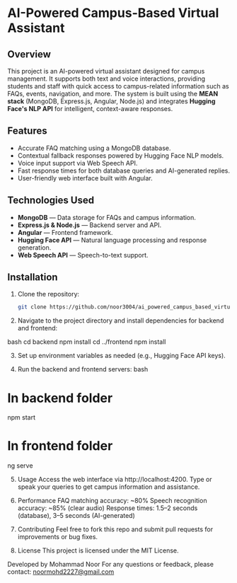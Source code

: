 # AI-Powered Campus-Based Virtual Assistant

## Overview
This project is an AI-powered virtual assistant designed for campus management. It supports both text and voice interactions, providing students and staff with quick access to campus-related information such as FAQs, events, navigation, and more. The system is built using the **MEAN stack** (MongoDB, Express.js, Angular, Node.js) and integrates **Hugging Face's NLP API** for intelligent, context-aware responses.

## Features
- Accurate FAQ matching using a MongoDB database.
- Contextual fallback responses powered by Hugging Face NLP models.
- Voice input support via Web Speech API.
- Fast response times for both database queries and AI-generated replies.
- User-friendly web interface built with Angular.

## Technologies Used
- **MongoDB** — Data storage for FAQs and campus information.
- **Express.js & Node.js** — Backend server and API.
- **Angular** — Frontend framework.
- **Hugging Face API** — Natural language processing and response generation.
- **Web Speech API** — Speech-to-text support.

## Installation
1. Clone the repository:
   ```bash
   git clone https://github.com/noor3004/ai_powered_campus_based_virtual_assistant.git
2. Navigate to the project directory and install dependencies for backend and frontend:

  bash
  cd backend
  npm install
  cd ../frontend
  npm install

3. Set up environment variables as needed (e.g., Hugging Face API keys).

4. Run the backend and frontend servers:
bash
# In backend folder
npm start
# In frontend folder
ng serve

5. Usage
Access the web interface via http://localhost:4200.
Type or speak your queries to get campus information and assistance.

6. Performance
FAQ matching accuracy: ~80%
Speech recognition accuracy: ~85% (clear audio)
Response times: 1.5–2 seconds (database), 3–5 seconds (AI-generated)

7. Contributing
Feel free to fork this repo and submit pull requests for improvements or bug fixes.

8. License
This project is licensed under the MIT License.

Developed by Mohammad Noor
For any questions or feedback, please contact: noormohd2227@gmail.com
